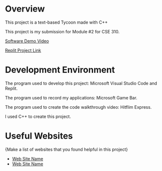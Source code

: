 # Overview

This project is a text-based Tycoon made with C++

This project is my submission for Module #2 for CSE 310.

[Software Demo Video](https://youtu.be/eXKnjnIxogc)

[Replit Project Link](https://replit.com/@Logansphere/Logans-Tycoon?v=1)

# Development Environment

The program used to develop this project: Microsoft Visual Studio Code and Replit.

The program used to record my applications: Microsoft Game Bar.

The program used to create the code walkthrough video: Hitflim Express.

I used C++ to create this project.

# Useful Websites

{Make a list of websites that you found helpful in this project}
* [Web Site Name](https://www.w3schools.com/)
* [Web Site Name](https://replit.com/~)
